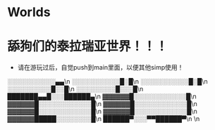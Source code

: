 # Worlds
# 舔狗们的泰拉瑞亚世界！！！
- 请在游玩过后，自觉push到main里面，以便其他simp使用！


░░░░░░░░░░░▄▄\n
░░░░░░░░░░░█░█\n
░░░░░░░░░░░█░█\n
░░░░░░░░░░█░░█\n
░░░░░░░░░█░░░█\n
███████▄▄█░░░██████▄\n
▓▓▓▓▓▓█░░░░░░░░░░░░█\n
▓▓▓▓▓▓█░░░░░░░░░░░░█\n
▓▓▓▓▓▓█░░░░░░░░░░░░█\n
▓▓▓▓▓▓█░░░░░░░░░░░░█\n
▓▓▓▓▓▓█░░░░░░░░░░░░█\n
▓▓▓▓▓▓█████░░░░░░░░█\n
██████▀░░░▀▀██████▀\n
\n
